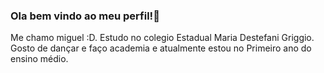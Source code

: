 ### Ola bem vindo ao meu perfil!👋
Me chamo miguel :D.
Estudo no colegio Estadual Maria Destefani Griggio.
Gosto de dançar e faço academia e atualmente estou no Primeiro ano do ensino médio.

<!--
**miguelknop/miguelknop** is a ✨ _special_ ✨ repository because its `README.md` (this file) appears on your GitHub profile.

Here are some ideas to get you started:

- 🔭 I’m currently working on ...
- 🌱 I’m currently learning ...
- 👯 I’m looking to collaborate on ...
- 🤔 I’m looking for help with ...
- 💬 Ask me about ...
- 📫 How to reach me: ...
- 😄 Pronouns: ...
- ⚡ Fun fact: ...
-->
